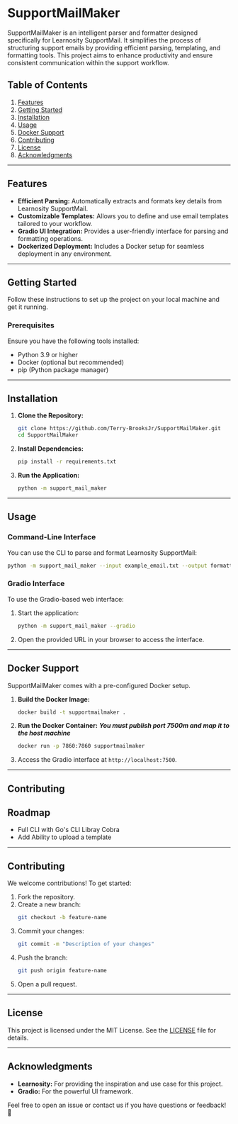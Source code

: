
# SupportMailMaker

SupportMailMaker is an intelligent parser and formatter designed specifically for Learnosity SupportMail. It simplifies the process of structuring support emails by providing efficient parsing, templating, and formatting tools. This project aims to enhance productivity and ensure consistent communication within the support workflow.

## Table of Contents

1. [Features](#features)
2. [Getting Started](#getting-started)
3. [Installation](#installation)
4. [Usage](#usage)
5. [Docker Support](#docker-support)
6. [Contributing](#contributing)
7. [License](#license)
8. [Acknowledgments](#acknowledgments)

---

## Features

- **Efficient Parsing:** Automatically extracts and formats key details from Learnosity SupportMail.
- **Customizable Templates:** Allows you to define and use email templates tailored to your workflow.
- **Gradio UI Integration:** Provides a user-friendly interface for parsing and formatting operations.
- **Dockerized Deployment:** Includes a Docker setup for seamless deployment in any environment.

---

## Getting Started

Follow these instructions to set up the project on your local machine and get it running.

### Prerequisites

Ensure you have the following tools installed:

- Python 3.9 or higher
- Docker (optional but recommended)
- pip (Python package manager)

---

## Installation

1. **Clone the Repository:**
   ```bash
   git clone https://github.com/Terry-BrooksJr/SupportMailMaker.git
   cd SupportMailMaker
   ```

2. **Install Dependencies:**
   ```bash
   pip install -r requirements.txt
   ```

3. **Run the Application:**
   ```bash
   python -m support_mail_maker
   ```

---

## Usage

### Command-Line Interface

You can use the CLI to parse and format Learnosity SupportMail:

```bash
python -m support_mail_maker --input example_email.txt --output formatted_email.txt
```

### Gradio Interface

To use the Gradio-based web interface:

1. Start the application:
   ```bash
   python -m support_mail_maker --gradio
   ```

2. Open the provided URL in your browser to access the interface.

---

## Docker Support

SupportMailMaker comes with a pre-configured Docker setup.

1. **Build the Docker Image:**
   ```bash
   docker build -t supportmailmaker .
   ```

2. **Run the Docker Container:** ***You must publish port 7500m and map it to the host machine***
   ```bash
   docker run -p 7860:7860 supportmailmaker
   ```

3. Access the Gradio interface at `http://localhost:7500`.


---

## Contributing

## Roadmap

- Full CLI with Go's CLI Libray Cobra
- Add Ability to upload a template 
---

## Contributing
We welcome contributions! To get started:

1. Fork the repository.
2. Create a new branch:
   ```bash
   git checkout -b feature-name
   ```
3. Commit your changes:
   ```bash
   git commit -m "Description of your changes"
   ```
4. Push the branch:
   ```bash
   git push origin feature-name
   ```
5. Open a pull request.


---

## License

This project is licensed under the MIT License. See the [LICENSE](LICENSE) file for details.

---

## Acknowledgments

- **Learnosity:** For providing the inspiration and use case for this project.
- **Gradio:** For the powerful UI framework.

Feel free to open an issue or contact us if you have questions or feedback! 🚀
